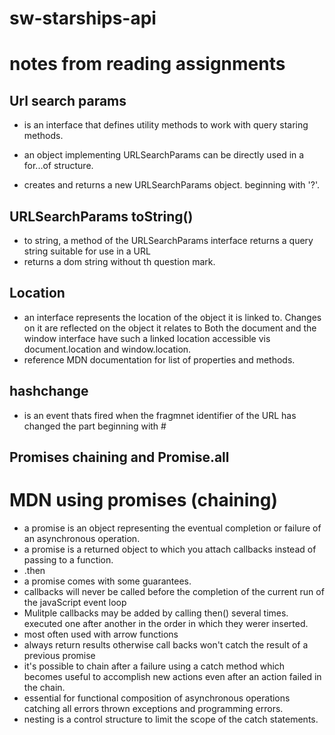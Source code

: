 # sw-starships-api


# notes from reading assignments

##  Url search params

 * is an interface that defines utility methods to work with query staring methods.

 * an  object implementing URLSearchParams can be directly used in a for...of structure. 

 * creates and returns a new URLSearchParams object. beginning with '?'.

 ## URLSearchParams toString()
 * to string, a method of the URLSearchParams interface returns a query string suitable for use in a URL
 * returns a dom string without th question mark.
 
 ## Location 
 * an interface represents the location of the object it is linked to. Changes on  it are reflected on the object it relates to Both the document and the window interface have such a linked location accessible vis document.location and window.location.
 * reference MDN documentation for list of properties and methods.

 ## hashchange

 * is an event thats fired when the fragmnet identifier of the URL has changed the part beginning with #

 ## Promises chaining and Promise.all

 # MDN using promises (chaining)

 *  a promise is an object representing the eventual completion or failure of an asynchronous
 operation. 
 * a promise is a returned object to which you attach callbacks instead of passing to a function.
 * .then
 * a promise comes with some guarantees.
 * callbacks will never be called before the completion of the current run of the javaScript event loop
 * Mulitple callbacks may be added by calling then() several times. executed one after another in the order in which they werer inserted.
 * most often used with arrow functions
 * always return results otherwise call backs won't catch the result of a previous promise
 * it's possible to chain after a failure using a catch method which becomes useful to accomplish new actions even after an action failed in the chain.
 * essential for functional composition of asynchronous operations catching all errors thrown exceptions and programming errors.
 * nesting is a control structure to limit the scope of the catch statements.



